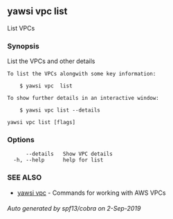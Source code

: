 ## yawsi vpc list

List VPCs

### Synopsis


List the VPCs and other details
	
	To list the VPCs alongwith some key information:

		$ yawsi vpc  list
		
	To show further details in an interactive window:

	    $ yawsi vpc list --details
	
	

```
yawsi vpc list [flags]
```

### Options

```
      --details   Show VPC details
  -h, --help      help for list
```

### SEE ALSO
* [yawsi vpc](yawsi_vpc.md)	 - Commands for working with AWS VPCs

###### Auto generated by spf13/cobra on 2-Sep-2019
